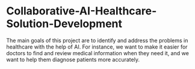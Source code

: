 # Collaborative-AI-Healthcare-Solution-Development
The main goals of this project are to identify and address the problems in healthcare with the help of AI. For instance, we want to make it easier for doctors to find and review medical information when they need it, and we want to help them diagnose patients more accurately.
